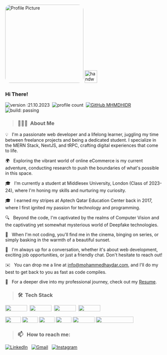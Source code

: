 <img alt="Profile Picture" src="https://avatars.githubusercontent.com/u/11785276?v=4" width="250" height="250" style="border-radius: 1rem" />

<img alt="handwavegif" src="https://user-images.githubusercontent.com/39513876/112366216-8cfe7400-8cfe-11eb-8116-7d3dbae20e97.gif" width="40" />

### Hi There!

![version :21.10.2023](https://img.shields.io/badge/version-21.10.2023-informational)&nbsp;
![profile count](https://komarev.com/ghpvc/?username=MHMDHIDR&color=red)&nbsp;
[![GitHub MHMDHIDR](https://img.shields.io/github/followers/MHMDHIDR?label=follow&style=social)](https://github.com/MHMDHIDR)&nbsp;
![build: passing](https://img.shields.io/badge/build-passing-success)

> ### 👨🏻‍💻 &nbsp;About Me

💡 &nbsp; I'm a passionate web developer and a lifelong learner, juggling my time between freelance projects and being a dedicated student. I specialize in the MERN Stack, NextJS, and tRPC, crafting digital experiences that come to life.

🌍 &nbsp; Exploring the vibrant world of online eCommerce is my current adventure, conducting research to push the boundaries of what's possible in this space.

🎓 &nbsp; I'm currently a student at Middlesex University, London (Class of 2023-24), where I'm honing my skills and nurturing my curiosity.

🎓 &nbsp; I earned my stripes at Aptech Qatar Education Center back in 2017, where I first ignited my passion for technology and programming.

🔍 &nbsp; Beyond the code, I'm captivated by the realms of Computer Vision and the captivating yet somewhat mysterious world of Deepfake technologies.

🎥 &nbsp; When I'm not coding, you'll find me in the cinema, binging on series, or simply basking in the warmth of a beautiful sunset.

💬 &nbsp; I'm always up for a conversation, whether it's about web development, exciting job opportunities, or just a friendly chat. Don't hesitate to reach out!

✉️ &nbsp; You can drop me a line at info@mohammedhaydar.com, and I'll do my best to get back to you as fast as code compiles.

📄 &nbsp; For a deeper dive into my professional journey, check out my [Resume](https://drive.google.com/file/d/1Z_tnRp6xDhmISvM9thfuR1Ufe2MKkZaG/view?usp=sharing).

> ### 🛠 &nbsp;Tech Stack

<img src="https://img.shields.io/badge/-JavaScript-05122A?style=flat&logo=javascript" width="70" height="20" />
&nbsp;<img src="https://img.shields.io/badge/next.js-000000?style=for-the-badge&logo=nextdotjs" width="70" height="20" />
&nbsp;<img src="https://img.shields.io/badge/-Tailwindcss-05122A?style=flat&logo=tailwindcss&logoColor=563D7C" width="70" height="20" />
&nbsp;<img src="https://img.shields.io/badge/SASS-hotpink.svg?style=for-the-badge&logo=SASS&logoColor=white" width="70" height="20" />

<img src="https://img.shields.io/badge/-HTML-05122A?style=flat&logo=HTML5" width="50" height="20" />&nbsp;<img src="https://img.shields.io/badge/-CSS-05122A?style=flat&logo=CSS3&logoColor=1572B6" width="50" height="20" />&nbsp;<img src="https://img.shields.io/badge/-Git-05122A?style=flat&logo=git" width="50" height="20" />&nbsp;<img src="https://img.shields.io/badge/yarn-%232C8EBB.svg?style=for-the-badge&logo=yarn&logoColor=white" width="50" height="20" />&nbsp;<img src="https://img.shields.io/badge/-GitHub-05122A?style=flat&logo=github" width="70" height="20" />&nbsp;<img src="https://img.shields.io/badge/-Visual%20Studio%20Code-05122A?style=flat&logo=visual-studio-code&logoColor=007ACC" width="120" height="20" />

> ### 📫 &nbsp; How to reach me:

<a href="https://www.linkedin.com/in/mohammedhaydar">
<img alt="LinkedIn" src="https://img.shields.io/badge/linkedin%20-%230077B5.svg?&style=flat&logo=linkedin&logoColor=white"/></a>
&nbsp;
<a href="mailto:info@mohammedhaydar.com">
<img alt="Gmail" src="https://img.shields.io/badge/Gmail-D14836?style=flat&logo=gmail&logoColor=white" /></a>
&nbsp;
<a href="https://instagram.com/mo.hidr">
<img alt="Instagram" src="https://img.shields.io/badge/-Instagram_-E4405F?style=flat&logo=Instagram&logoColor=white"/></a>
&nbsp;
